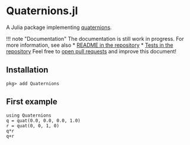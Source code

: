 # Quaternions.jl

A Julia package implementing [quaternions](https://en.wikipedia.org/wiki/Quaternion).

!!! note "Documentation"
    The documentation is still work in progress.
    For more information, see also
    * [README in the repository](https://github.com/JuliaGeometry/Quaternions.jl)
    * [Tests in the repository](https://github.com/JuliaGeometry/Quaternions.jl/tree/master/test)
    Feel free to [open pull requests](https://github.com/JuliaGeometry/Quaternions.jl/pulls) and improve this document!

## Installation
```
pkg> add Quaternions
```

## First example

```@repl
using Quaternions
q = quat(0.0, 0.0, 0.0, 1.0)
r = quat(0, 0, 1, 0)
q*r
q+r
```
